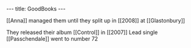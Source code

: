 --- title: GoodBooks ---

[[Anna]] managed them until they split up in [[2008]] at [[Glastonbury]]

They released their album [[Control]] in [[2007]]
Lead single [[Passchendale]] went to number 72
